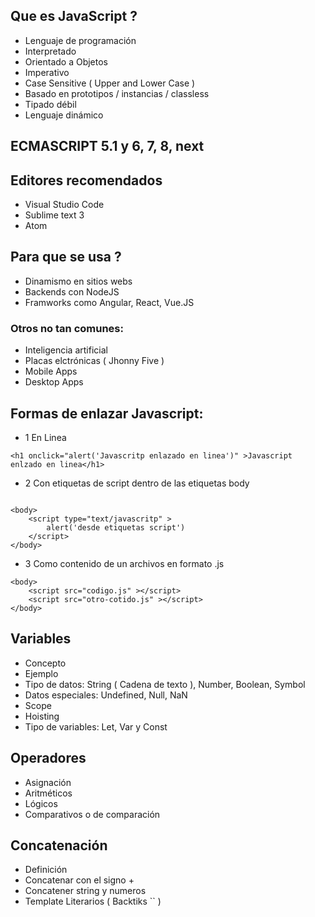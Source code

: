 ## Que es JavaScript ?
* Lenguaje de programación
* Interpretado
* Orientado a Objetos
* Imperativo
* Case Sensitive ( Upper and Lower Case )
* Basado en prototipos / instancias / classless
* Tipado débil
* Lenguaje dinámico

## ECMASCRIPT 5.1 y 6, 7, 8, next

## Editores recomendados
* Visual Studio Code
* Sublime text 3
* Atom

## Para que se usa ?
* Dinamismo en sitios webs
* Backends con NodeJS
* Framworks como Angular, React, Vue.JS

### Otros no tan comunes:
* Inteligencia artificial
* Placas elctrónicas ( Jhonny Five )
* Mobile Apps
* Desktop Apps

## Formas de enlazar Javascript:
* 1 En Linea
```
<h1 onclick="alert('Javascritp enlazado en linea')" >Javascript enlzado en linea</h1>
```
* 2 Con etiquetas de script dentro de las etiquetas body
```

<body>
    <script type="text/javascritp" > 
        alert('desde etiquetas script') 
    </script>
</body>
```
* 3 Como contenido de un archivos en formato .js
```
<body>
    <script src="codigo.js" ></script>
    <script src="otro-cotido.js" ></script>
</body>  
```   
## Variables
* Concepto
* Ejemplo
* Tipo de datos: String ( Cadena de texto ), Number, Boolean, Symbol
* Datos especiales: Undefined, Null, NaN
* Scope
* Hoisting
* Tipo de variables: Let, Var y Const

## Operadores
* Asignación
* Aritméticos
* Lógicos
* Comparativos o de comparación

## Concatenación
* Definición
* Concatenar con el signo +
* Concatener string y numeros
* Template Literarios ( Backtiks `` )

